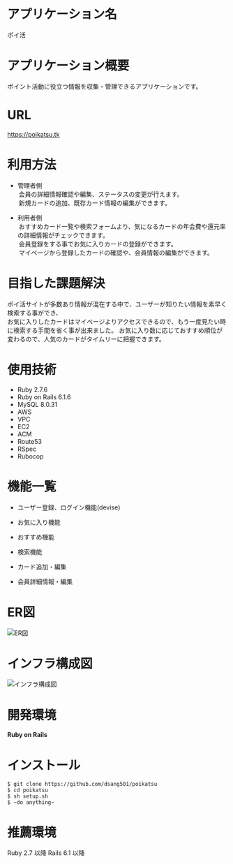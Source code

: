 # アプリケーション名
  ポイ活

# アプリケーション概要
  ポイント活動に役立つ情報を収集・管理できるアプリケーションです。

# URL
  https://poikatsu.tk

# 利用方法
* 管理者側  
&thinsp;会員の詳細情報確認や編集、ステータスの変更が行えます。  
&thinsp;新規カードの追加、既存カード情報の編集ができます。  
  
* 利用者側  
&thinsp;おすすめカード一覧や検索フォームより、気になるカードの年会費や還元率の詳細情報がチェックできます。  
&thinsp;会員登録をする事でお気に入りカードの登録ができます。  
&thinsp;マイページから登録したカードの確認や、会員情報の編集ができます。

# 目指した課題解決
ポイ活サイトが多数あり情報が混在する中で、ユーザーが知りたい情報を素早く検索する事ができ、  
お気に入りしたカードはマイページよりアクセスできるので、もう一度見たい時に検索する手間を省く事が出来ました。
お気に入り数に応じておすすめ順位が変わるので、人気のカードがタイムリーに把握できます。

# 使用技術
* Ruby 2.7.6
* Ruby on Rails 6.1.6
* MySQL 8.0.31
* AWS
* VPC
* EC2
* ACM
* Route53
* RSpec
* Rubocop

# 機能一覧
* ユーザー登録、ログイン機能(devise)

* お気に入り機能
* おすすめ機能
* 検索機能
* カード追加・編集
* 会員詳細情報・編集

# ER図
  ![ER図](https://user-images.githubusercontent.com/80367441/200984102-3fd646f5-6900-42cf-b337-b3057e7f20ac.png)

# インフラ構成図
  ![インフラ構成図](https://user-images.githubusercontent.com/80367441/203473980-9b3f6c6a-0d24-4c32-b1fc-b5f10f5895ac.png)

# 開発環境
  **Ruby on Rails**

# インストール
  ```
  $ git clone https://github.com/dsang501/poikatsu
  $ cd poikatsu
  $ sh setup.sh
  $ ~do anything~
  ```

# 推薦環境
  Ruby 2.7 以降 Rails 6.1 以降
